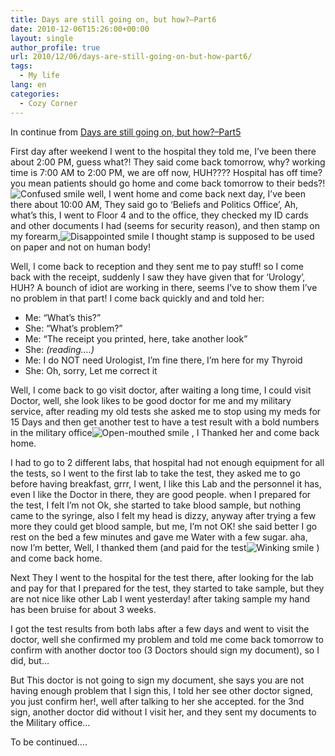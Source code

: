 ```yaml
---
title: Days are still going on, but how?–Part6
date: 2010-12-06T15:26:00+00:00
layout: single
author_profile: true
url: 2010/12/06/days-are-still-going-on-but-how-part6/
tags:
  - My life
lang: en
categories: 
  - Cozy Corner
---
```

In continue from [Days are still going on, but how?–Part5](/2010/12/01/days-are-still-going-on-but-how-part5/ "Days are still going on, but how?–Part5")

First day after weekend I went to the hospital they told me, I’ve been there about 2:00 PM, guess what?! They said come back tomorrow, why? working time is 7:00 AM to 2:00 PM, we are off now, HUH???? Hospital has off time? you mean patients should go home and come back tomorrow to their beds?!![Confused smile](http://lh4.ggpht.com/_vaUVXcmC3OI/TP0AhHxq4tI/AAAAAAAADU0/6FLRT6AwpnA/wlEmoticon-confusedsmile%5B2%5D.png?imgmax=800) well, I went home and come back next day, I’ve been there about 10:00 AM, They said go to ‘Beliefs and Politics Office’, Ah, what’s this, I went to Floor 4 and to the office, they checked my ID cards and other documents I had (seems for security reason), and then stamp on my forearm,![Disappointed smile](http://lh6.ggpht.com/_vaUVXcmC3OI/TP0AiImwSEI/AAAAAAAADU4/e_1M9lHLvVQ/wlEmoticon-disappointedsmile%5B2%5D.png?imgmax=800) I thought stamp is supposed to be used on paper and not on human body!

Well, I come back to reception and they sent me to pay stuff! so I come back with the receipt, suddenly I saw they have given that for ‘Urology’, HUH? A bounch of idiot are working in there, seems I’ve to show them I’ve no problem in that part! I come back quickly and and told her:

  * Me: “What’s this?”
  * She: “What’s problem?”
  * Me: “The receipt you printed, here, take another look”
  * She: _(reading….)_
  * Me: I do NOT need Urologist, I’m fine there, I’m here for my Thyroid
  * She: Oh, sorry, Let me correct it

Well, I come back to go visit doctor, after waiting a long time, I could visit Doctor, well, she look likes to be good doctor for me and my military service, after reading my old tests she asked me to stop using my meds for 15 Days and then get another test to have a test result with a bold numbers in the military office![Open-mouthed smile](http://lh3.ggpht.com/_vaUVXcmC3OI/TP0AjbU8j3I/AAAAAAAADU8/rVOwAcADvek/wlEmoticon-openmouthedsmile%5B2%5D.png?imgmax=800) , I Thanked her and come back home.

I had to go to 2 different labs, that hospital had not enough equipment for all the tests, so I went to the first lab to take the test, they asked me to go before having breakfast, grrr, I went, I like this Lab and the personnel it has, even I like the Doctor in there, they are good people. when I prepared for the test, I felt I’m not Ok, she started to take blood sample, but nothing came to the syringe, also I felt my head is dizzy, anyway after trying a few more they could get blood sample, but me, I’m not OK! she said better I go rest on the bed a few minutes and gave me Water with a few sugar. aha, now I’m better, Well, I thanked them (and paid for the test![Winking smile](http://lh4.ggpht.com/_vaUVXcmC3OI/TP0AkiE465I/AAAAAAAADVA/dN6ekzmKOLw/wlEmoticon-winkingsmile%5B2%5D.png?imgmax=800) ) and come back home.

Next They I went to the hospital for the test there, after looking for the lab and pay for that I prepared for the test, they started to take sample, but they are not nice like other Lab I went yesterday! after taking sample my hand has been bruise for about 3 weeks.

I got the test results from both labs after a few days and went to visit the doctor, well she confirmed my problem and told me come back tomorrow to confirm with another doctor too (3 Doctors should sign my document), so I did, but…

But This doctor is not going to sign my document, she says you are not having enough problem that I sign this, I told her see other doctor signed, you just confirm her!, well after talking to her she accepted. for the 3nd sign, another doctor did without I visit her, and they sent my documents to the Military office…

To be continued….